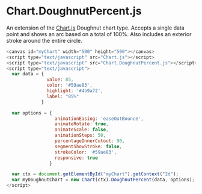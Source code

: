 Chart.DoughnutPercent.js
===

An extension of the [Chart.js](https://github.com/nnnick/Chart.js) Doughnut chart type. Accepts a single data point and shows an arc based on a total of 100%. Also includes an exterior stroke around the entire circle.

```javascript
<canvas id="myChart" width="500" height="500"></canvas>
<script type="text/javascript" src="Chart.js"></script>
<script type="text/javascript" src="Chart.DoughnutPercent.js"></script>
<script type="text/javascript">
  var data = {
               value: 85,
               color: '#59ae83',
               highlight: '#4b9a72',
               label: "85%"
             }

  var options = {
                  animationEasing: 'easeOutBounce',
                  animateRotate: true,
                  animateScale: false,
                  animationSteps: 50,
                  percentageInnerCutout: 90,
                  segmentShowStroke: false,
                  strokeColor: '#59ae83',
                  responsive: true
                } 

  var ctx = document.getElementById("myChart").getContext("2d");
  var myDoughnutChart = new Chart(ctx).DoughnutPercent(data, options);
</script>
```
